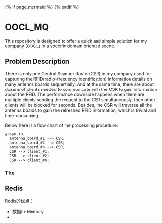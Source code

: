 {% if page.mermaid %}
        <script type="text/javascript" src="https://cdnjs.cloudflare.com/ajax/libs/mermaid/7.1.0/mermaid.min.js"></script>
        <script>
            var config = {
                startOnLoad:true,
                flowchart:{
                    useMaxWidth:false,
                    htmlLabels:true
                }
            };
            mermaid.initialize(config);
            $(function(){
                var elements = document.getElementsByClassName("language-mermaid");
                for (var i = elements.length; i--;) {
                    element = elements[i];
                    var graphDefinition = element.innerText;
                    if (graphDefinition) {
                        var svg = mermaid.render('ha_mermaid_' + i, graphDefinition, function(svg){});
                        if (svg) {
                            var svgElement = document.createElement('div');
                            preNode = element.parentNode;
                            svgElement.innerHTML = svg;
                            svgElement.setAttribute('class', 'mermaid');
                            svgElement.setAttribute('data-processed', 'true');
                            preNode.parentNode.replaceChild(svgElement, preNode);
                        }
                    }
                }
            });
        </script>
{% endif %}
# OOCL_MQ

This repository is designed to offer a quick and simple solution for my company (OOCL) in a specific domain oriented scene.  

## Problem Description

There is only one Central Scanner Router(CSR) in my company used for capturing the RFID(radio-frequency identification) information details on many antenna boards sequentially. And at the same time, there are about dozens of clients needed to communicate with the CSR to gain information about the RFID. The performance downside happens when there are multiple clients sending the request to the CSR simultaneously, then other clients will be blocked for seconds. Besides, the CSR will traverse all the antenna boards to gain the refreshed RFID information, which is trivial and time-consuming.
 
Below here is a flow chart of the processing procedure:

```mermaid
graph TD;
  antenna_board_#1 --> CSR;
  antenna_board_#2 --> CSR;
  antenna_board_#n --> CSR;
  CSR --> client_#1;
  CSR --> client_#2;
  CSR --> client_#n;
```

### The 

## Redis

Redis的优点：
* 数据In-Memory
* 
